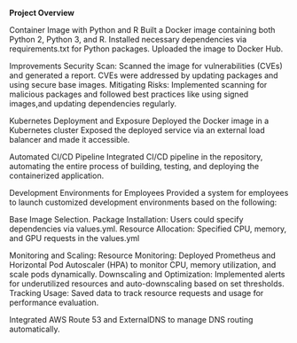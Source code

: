 **Project Overview**

Container Image with Python and R
Built a Docker image containing both Python 2, Python 3, and R.
Installed necessary dependencies via requirements.txt for Python packages.
Uploaded the image to Docker Hub. 

Improvements
Security Scan: Scanned the image for vulnerabilities (CVEs) and generated a report. CVEs were addressed by updating packages and using secure base images.
Mitigating Risks: Implemented scanning for malicious packages and followed best practices like using signed images,and updating dependencies regularly.

Kubernetes Deployment and Exposure
Deployed the Docker image in a Kubernetes cluster 
Exposed the deployed service via an external load balancer and made it accessible. 

Automated CI/CD Pipeline
Integrated CI/CD pipeline in the repository, automating the entire process of building, testing, and deploying the containerized application.

Development Environments for Employees
Provided a system for employees to launch customized development environments based on the following:

Base Image Selection.
Package Installation: Users could specify dependencies via values.yml.
Resource Allocation: Specified CPU, memory, and GPU requests in the values.yml

Monitoring and Scaling:
Resource Monitoring: Deployed Prometheus and Horizontal Pod Autoscaler (HPA) to monitor CPU, memory utilization, and scale pods dynamically.
Downscaling and Optimization: Implemented alerts for underutilized resources and auto-downscaling based on set thresholds.
Tracking Usage: Saved data to track resource requests and usage for performance evaluation.

Integrated AWS Route 53 and ExternalDNS to manage DNS routing automatically.





